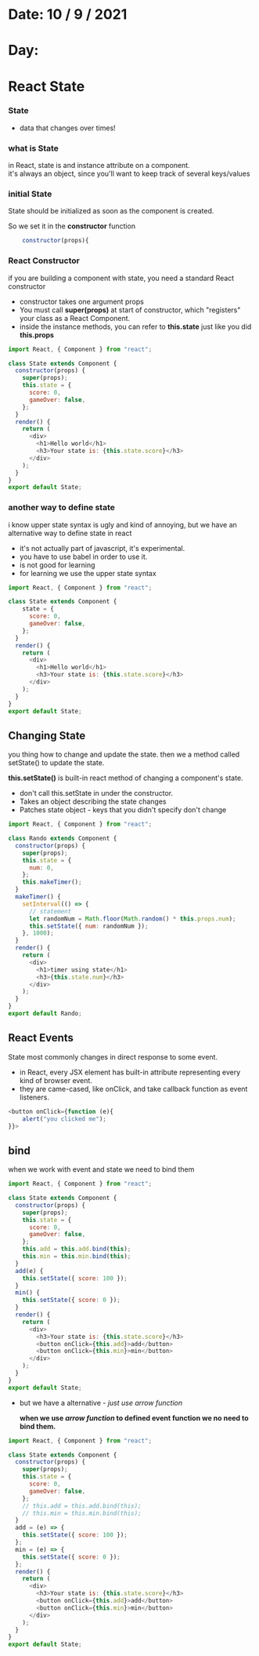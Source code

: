 # Date: 10 / 9 / 2021

# Day:

# React State

### State

- data that changes over times!

### what is State

in React, state is and instance attribute on a component.
<br>
it's always an object, since you'll want to keep track of several keys/values

### initial State

State should be initialized as soon as the component is created.
<br>

So we set it in the **constructor** function

```js
    constructor(props){
```

### React Constructor

if you are building a component with state, you need a standard React constructor

- constructor takes one argument props
- You must call **super(props)** at start of constructor, which "registers" your class as a React Component.
- inside the instance methods, you can refer to **this.state** just like you did **this.props**

```js
import React, { Component } from "react";

class State extends Component {
  constructor(props) {
    super(props);
    this.state = {
      score: 0,
      gameOver: false,
    };
  }
  render() {
    return (
      <div>
        <h1>Hello world</h1>
        <h3>Your state is: {this.state.score}</h3>
      </div>
    );
  }
}
export default State;
```

### another way to define state

i know upper state syntax is ugly and kind of annoying, but we have an alternative way to define state in react

- it's not actually part of javascript, it's experimental.
- you have to use babel in order to use it.
- is not good for learning
- for learning we use the upper state syntax

```js
import React, { Component } from "react";

class State extends Component {
    state = {
      score: 0,
      gameOver: false,
    };
  }
  render() {
    return (
      <div>
        <h1>Hello world</h1>
        <h3>Your state is: {this.state.score}</h3>
      </div>
    );
  }
}
export default State;
```

## Changing State

you thing how to change and update the state. then we a method called setState() to update the state.
<br>

**this.setState()** is built-in react method of changing a component's state.

- don't call this.setState in under the constructor.
- Takes an object describing the state changes
- Patches state object - keys that you didn't specify don't change

```js
import React, { Component } from "react";

class Rando extends Component {
  constructor(props) {
    super(props);
    this.state = {
      num: 0,
    };
    this.makeTimer();
  }
  makeTimer() {
    setInterval(() => {
      // statement
      let randomNum = Math.floor(Math.random() * this.props.num);
      this.setState({ num: randomNum });
    }, 1000);
  }
  render() {
    return (
      <div>
        <h1>timer using state</h1>
        <h3>{this.state.num}</h3>
      </div>
    );
  }
}
export default Rando;
```

## React Events

State most commonly changes in direct response to some event.

- in React, every JSX element has built-in attribute representing every kind of browser event.
- they are came-cased, like onClick, and take callback function as event listeners.

```js
<button onClick={function (e){
    alert("you clicked me");
}}>
```

## bind

when we work with event and state we need to bind them

```js
import React, { Component } from "react";

class State extends Component {
  constructor(props) {
    super(props);
    this.state = {
      score: 0,
      gameOver: false,
    };
    this.add = this.add.bind(this);
    this.min = this.min.bind(this);
  }
  add(e) {
    this.setState({ score: 100 });
  }
  min() {
    this.setState({ score: 0 });
  }
  render() {
    return (
      <div>
        <h3>Your state is: {this.state.score}</h3>
        <button onClick={this.add}>add</button>
        <button onClick={this.min}>min</button>
      </div>
    );
  }
}
export default State;
```

- but we have a alternative - _just use arrow function_

  <b>when we use <i>arrow function</i> to defined event function we no need to bind them.</b>

```js
import React, { Component } from "react";

class State extends Component {
  constructor(props) {
    super(props);
    this.state = {
      score: 0,
      gameOver: false,
    };
    // this.add = this.add.bind(this);
    // this.min = this.min.bind(this);
  }
  add = (e) => {
    this.setState({ score: 100 });
  };
  min = (e) => {
    this.setState({ score: 0 });
  };
  render() {
    return (
      <div>
        <h3>Your state is: {this.state.score}</h3>
        <button onClick={this.add}>add</button>
        <button onClick={this.min}>min</button>
      </div>
    );
  }
}
export default State;
```
